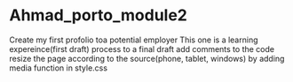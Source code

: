 # Ahmad_porto_module2
Create my first profolio toa potential employer
This one is a learning expereince(first draft) process to a final draft
add comments to the code
resize the page according to the source(phone, tablet, windows) by adding media function in style.css
